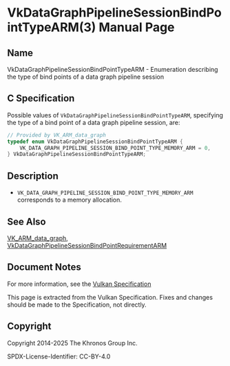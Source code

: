 # VkDataGraphPipelineSessionBindPointTypeARM(3) Manual Page

## Name

VkDataGraphPipelineSessionBindPointTypeARM - Enumeration describing the type of bind points of a data graph pipeline session



## [](#_c_specification)C Specification

Possible values of `VkDataGraphPipelineSessionBindPointTypeARM`, specifying the type of a bind point of a data graph pipeline session, are:

```c++
// Provided by VK_ARM_data_graph
typedef enum VkDataGraphPipelineSessionBindPointTypeARM {
    VK_DATA_GRAPH_PIPELINE_SESSION_BIND_POINT_TYPE_MEMORY_ARM = 0,
} VkDataGraphPipelineSessionBindPointTypeARM;
```

## [](#_description)Description

- `VK_DATA_GRAPH_PIPELINE_SESSION_BIND_POINT_TYPE_MEMORY_ARM` corresponds to a memory allocation.

## [](#_see_also)See Also

[VK\_ARM\_data\_graph](https://registry.khronos.org/vulkan/specs/latest/man/html/VK_ARM_data_graph.html), [VkDataGraphPipelineSessionBindPointRequirementARM](https://registry.khronos.org/vulkan/specs/latest/man/html/VkDataGraphPipelineSessionBindPointRequirementARM.html)

## [](#_document_notes)Document Notes

For more information, see the [Vulkan Specification](https://registry.khronos.org/vulkan/specs/latest/html/vkspec.html#VkDataGraphPipelineSessionBindPointTypeARM)

This page is extracted from the Vulkan Specification. Fixes and changes should be made to the Specification, not directly.

## [](#_copyright)Copyright

Copyright 2014-2025 The Khronos Group Inc.

SPDX-License-Identifier: CC-BY-4.0